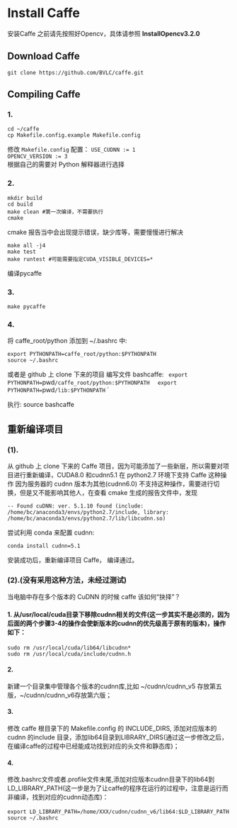 # Install Caffe
安装Caffe 之前请先按照好Opencv，具体请参照 **InstallOpencv3.2.0**
## Download Caffe
`git clone https://github.com/BVLC/caffe.git`
## Compiling Caffe
### 1.
`cd ~/caffe` </br>
`cp Makefile.config.example Makefile.config` </br>

修改 `Makefile.config` 配置：
`USE_CUDNN := 1` </br>
`OPENCV_VERSION := 3` </br>
根据自己的需要对 Python 解释器进行选择


### 2.
`mkdir build` </br>
`cd build` </br>
`make clean #第一次编译，不需要执行` </br>
`cmake` </br>

cmake 报告当中会出现提示错误，缺少库等，需要慢慢进行解决

`make all -j4` </br>
`make test` </br>
`make runtest #可能需要指定CUDA_VISIBLE_DEVICES=*` </br>

编译pycaffe
### 3.
`make pycaffe`

### 4.
将 caffe_root/python 添加到 ~/.bashrc 中:

`export PYTHONPATH=caffe_root/python:$PYTHONPATH` </br>
`source ~/.bashrc`

或者是 github 上 clone 下来的项目
编写文件 bashcaffe:
` export PYTHONPATH=`pwd`/caffe_root/python:$PYTHONPATH `
` export PYTHONPATH=`pwd`/lib:$PYTHONPATH` `

执行:
source bashcaffe

## 重新编译项目
### (1).
从 github 上 clone 下来的 Caffe 项目，因为可能添加了一些新层，所以需要对项目进行重新编译，CUDA8.0 和cudnn5.1 在 python2.7 环境下支持 Caffe 这种操作
因为服务器的 cudnn 版本为其他(cudnn6.0) 不支持这种操作，需要进行切换，但是又不能影响其他人，在查看 cmake 生成的报告文件中，发现

`-- Found cuDNN: ver. 5.1.10 found (include: /home/bc/anaconda3/envs/python2.7/include, library: /home/bc/anaconda3/envs/python2.7/lib/libcudnn.so) ` 

尝试利用 conda 来配置 cudnn:

` conda install cudnn=5.1 `

安装成功后，重新编译项目 Caffe， 编译通过。 

### (2).(没有采用这种方法，未经过测试)

当电脑中存在多个版本的 CuDNN 的时候 caffe 该如何“抉择”？
#### 1. 从/usr/local/cuda目录下移除cudnn相关的文件(这一步其实不是必须的，因为后面的两个步骤3-4的操作会使新版本的cudnn的优先级高于原有的版本)，操作如下：

` sudo rm /usr/local/cuda/lib64/libcudnn* ` </br>
` sudo rm /usr/local/cuda/include/cudnn.h ` </br>
#### 2. 
新建一个目录集中管理各个版本的cudnn库,比如 ~/cudnn/cudnn_v5 存放第五版，~/cudnn/cudnn_v6存放第六版；
#### 3.
修改 caffe 根目录下的 Makefile.config 的 INCLUDE_DIRS, 添加对应版本的 cudnn 的include 目录，添加lib64目录到LIBRARY_DIRS(通过这一步修改之后，在编译caffe的过程中已经能成功找到对应的头文件和静态库)；
#### 4.
修改.bashrc文件或者.profile文件末尾,添加对应版本cudnn目录下的lib64到LD_LIBRARY_PATH(这一步是为了让caffe的程序在运行的过程中，注意是运行而非编译，找到对应的cudnn动态库)：

` export LD_LIBRARY_PATH=/home/XXX/cudnn/cudnn_v6/lib64:$LD_LIBRARY_PATH `
` source ~/.bashrc` 